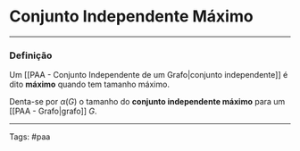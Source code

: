
# Conjunto Independente Máximo

---

### Definição

Um [[PAA - Conjunto Independente de um Grafo|conjunto independente]] é dito **máximo** quando tem tamanho máximo.

Denta-se por $\alpha(G)$ o tamanho do **conjunto independente máximo** para um [[PAA - Grafo|grafo]] $G$.

---

Tags: #paa

